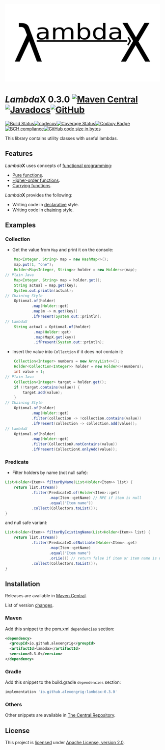 [![LambdaX logo](logo/lambdax-preview.png "LambdaX")](https://alexengrig.github.io/lambdax)

# *Lambda*X 0.3.0 [![Maven Central](https://img.shields.io/maven-central/v/io.github.alexengrig/lambdax.svg?label=Maven%20Central)](https://search.maven.org/search?q=g:%22io.github.alexengrig%22%20AND%20a:%22lambdax%22)[![Javadocs](https://www.javadoc.io/badge/io.github.alexengrig/lambdax.svg)](https://www.javadoc.io/doc/io.github.alexengrig/lambdax)[![GitHub](https://img.shields.io/github/license/alexengrig/lambdax?style=flat&&color=informational)](LICENSE)
[![Build Status](https://travis-ci.com/alexengrig/lambdax.svg?branch=master)](https://travis-ci.com/alexengrig/lambdax)[![codecov](https://codecov.io/gh/alexengrig/lambdax/branch/master/graph/badge.svg)](https://codecov.io/gh/alexengrig/lambdax)[![Coverage Status](https://coveralls.io/repos/github/alexengrig/lambdax/badge.svg)](https://coveralls.io/github/alexengrig/lambdax)[![Codacy Badge](https://api.codacy.com/project/badge/Grade/138c91a8899645ae9e62f13e56bf9465)](https://app.codacy.com/app/alexengrig/lambdax?utm_source=github.com&utm_medium=referral&utm_content=alexengrig/lambdax&utm_campaign=Badge_Grade_Dashboard)[![BCH compliance](https://bettercodehub.com/edge/badge/alexengrig/lambdax?branch=master)](https://bettercodehub.com/)[![GitHub code size in bytes](https://img.shields.io/github/languages/code-size/alexengrig/lambdax.svg)](https://github.com/alexengrig/lambdax/releases)

This library contains utility classes with useful lambdas.

## Features

*Lambda***X** uses concepts of [functional programming](https://en.wikipedia.org/wiki/Functional_programming):

*   [Pure functions](https://en.wikipedia.org/wiki/Pure_function).
*   [Higher-order functions](https://en.wikipedia.org/wiki/Higher-order_function).
*   [Currying functions](https://en.wikipedia.org/wiki/Currying).

*Lambda***X** provides the following:

*   Writing code in [declarative](https://en.wikipedia.org/wiki/Declarative_programming) style.
*   Writing code in [chaining](https://github.com/twitter/commons/blob/master/src/java/com/twitter/common/styleguide.md#chained-method-calls) style.

## Examples

### Collection

*   Get the value from `Map` and print it on the console:

```java
    Map<Integer, String> map = new HashMap<>();
    map.put(1, "one");
    Holder<Map<Integer, String>> holder = new Holder<>(map);
// Plain Java
    Map<Integer, String> map = holder.get();
    String actual = map.get(key);
    System.out.println(actual);
// Chaining Style
    Optional.of(holder)
            .map(Holder::get)
            .map(m -> m.get(key))
            .ifPresent(System.out::println);
// LambdaX
    String actual = Optional.of(holder)
             .map(Holder::get)
             .map(MapX.get(key))
             .ifPresent(System.out::println);
```

*   Insert the value into `Collection` if it does not contain it:

```java
    Collection<Integer> numbers = new ArrayList<>();
    Holder<Collection<Integer>> holder = new Holder<>(numbers);
    int value = 1;
// Plain Java
    Collection<Integer> target = holder.get();
    if (!target.contains(value)) {
        target.add(value);
    }
// Chaining Style  
    Optional.of(holder)
            .map(Holder::get)
            .filter(collection -> !collection.contains(value))
            .ifPresent(collection -> collection.add(value));
// LambdaX
    Optional.of(holder)
            .map(Holder::get)
            .filter(CollectionX.notContains(value))
            .ifPresent(CollectionX.onlyAdd(value));
```

### Predicate

*   Filter holders by name (not null safe):

```java
List<Holder<Item>> filterByName(List<Holder<Item>> list) {
    return list.stream()
            .filter(PredicateX.of(Holder<Item>::get)
                    .map(Item::getName) // NPE if item is null
                    .equal("Item name"))
            .collect(Collectors.toList());
}
```

and null safe variant:

```java
List<Holder<Item>> filterByExistingName(List<Holder<Item>> list) {
    return list.stream()
            .filter(PredicateX.ofNullable(Holder<Item>::get)
                    .map(Item::getName)
                    .equal("Item name")
                    .orLie()) // return false if item or item name is null
            .collect(Collectors.toList());
}
```

## Installation

Releases are available in [Maven Central](https://repo1.maven.org/maven2/io/github/alexengrig/lambdax/).

List of version [changes](CHANGES.md).

### Maven

Add this snippet to the pom.xml `dependencies` section:

```xml
<dependency>
  <groupId>io.github.alexengrig</groupId>
  <artifactId>lambdax</artifactId>
  <version>0.3.0</version>
</dependency>
```

### Gradle

Add this snippet to the build.gradle `dependencies` section:

```groovy
implementation 'io.github.alexengrig:lambdax:0.3.0'
```

### Others

Other snippets are available in [The Central Repository](https://search.maven.org/artifact/io.github.alexengrig/lambdax/0.3.0/jar).

## License

This project is [licensed](LICENSE) under [Apache License, version 2.0](https://www.apache.org/licenses/LICENSE-2.0).
